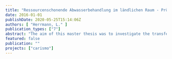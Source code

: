 ```yaml
---
title: "Ressourcenschonende Abwasserbehandlung im ländlichen Raum - Prüfung der Rahmenbedingungen für die technische Umsetzbarkeit eines energieeffizienteren Behandlungskonzeptes"
date: 2016-01-01
publishDate: 2020-05-25T15:14:06Z
authors: [ "Herrmann, L." ]
publication_types: ["7"]
abstract: "The aim of this master thesis was to investigate the transferability of the innovative treatment concept CARISMO on a full-scale wastewater treatment plant in a rural area. The idea of CARISMO is integrated in the EU-funded research project Powerstep and focuses on an increased separation of solid substances and their use for energy production with digestion. In the course of this work, principles and conditions for the change of occupancy were determined. Furthermore, preliminary tests were carried out to analyse the wastewater characteristics and the necessary resources for the projected flocculation and filtration stage. The technical feasibility and cost-effectiveness of the treatment concept has been shown with balances of material flows, energy and costs."
featured: false
publication: ""
projects: ["carismo"]
---
```


